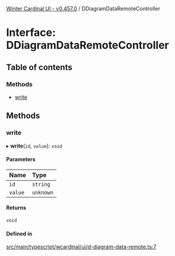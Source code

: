 [Winter Cardinal UI - v0.457.0](../index.md) / DDiagramDataRemoteController

# Interface: DDiagramDataRemoteController

## Table of contents

### Methods

- [write](DDiagramDataRemoteController.md#write)

## Methods

### write

▸ **write**(`id`, `value`): `void`

#### Parameters

| Name | Type |
| :------ | :------ |
| `id` | `string` |
| `value` | `unknown` |

#### Returns

`void`

#### Defined in

[src/main/typescript/wcardinal/ui/d-diagram-data-remote.ts:7](https://github.com/winter-cardinal/winter-cardinal-ui/blob/v0.457.0/src/main/typescript/wcardinal/ui/d-diagram-data-remote.ts#L7)
